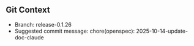 ## Git Context

- Branch: release-0.1.26
- Suggested commit message: chore(openspec): 2025-10-14-update-doc-claude
